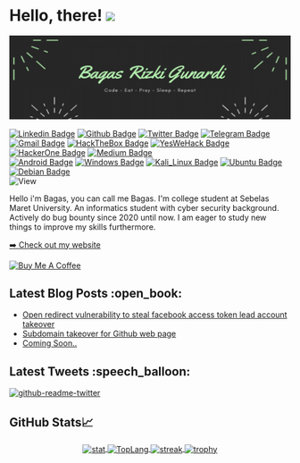 # Hello, there! <img src="https://raw.githubusercontent.com/MartinHeinz/MartinHeinz/master/wave.gif" width="30px">
<!--<div align="center">
	<h1><img width="60%" src="https://readme-typing-svg.herokuapp.com?font=Ubuntu&size=30&color=00FF00&center=true&vCenter=true&width=440&lines=+🧑🏻‍💻Always+Hacking" /></h1>
</div>-->
<img src="https://github.com/w1th0ut/w1th0ut/blob/main/w1th0ut-banner.png">

[![Linkedin Badge](https://img.shields.io/badge/-bagasgunardi-black?style=flat&logo=linkedin)](https://www.linkedin.com/in/bagasgunardi)
[![Github Badge](https://img.shields.io/badge/-w1th0ut-black?style=flat&logo=github)](https://www.github.com/w1th0ut) 
[![Twitter Badge](https://img.shields.io/badge/-bags_rg-black?style=flat&logo=twitter)](https://twitter.com/bags_rg) 
[![Telegram Badge](https://img.shields.io/badge/-user38-black?style=flat&logo=telegram)](https://telegram.me/user38)
[![Gmail Badge](https://img.shields.io/badge/-bagas.gunardi@gmail.com-black?style=flat&logo=Gmail)](mailto:bagas.gunardi@gmail.com)
[![HackTheBox Badge](https://img.shields.io/badge/-w1th0ut-black?style=flat&logo=hackthebox)](https://app.hackthebox.com/profile/)
[![YesWeHack Badge](https://img.shields.io/badge/-w1th0ut-black?style=flat&logo=yeswehack)](https://yeswehack.com/hunters/w1th0ut)
[![HackerOne Badge](https://img.shields.io/badge/-w1th0ut-black?style=flat&logo=hackerone)](https://hackerone.com/w1th0ut)
[![Medium Badge](https://img.shields.io/badge/-bagasgunardi-black?style=flat&logo=medium)](https://medium.com/@bagasgunardi)
<br>
[![Android Badge](https://img.shields.io/badge/-Android-black?style=flat&logo=android)](https://android.com)
[![Windows Badge](https://img.shields.io/badge/Windows-black?style=flat&logo=windows)](https://www.microsoft.com)
[![Kali_Linux Badge](https://img.shields.io/badge/Kali_Linux-black?style=flat&logo=kali-linux)](https://www.kali.org)
[![Ubuntu Badge](https://img.shields.io/badge/Ubuntu-black?style=flat&logo=ubuntu)](https://ubuntu.com)
[![Debian Badge](https://img.shields.io/badge/Debian-black?style=flat&logo=debian)](https://www.debian.org)
<br>
<img src="https://views.whatilearened.today/views/github/w1th0ut/views.svg" alt="View">

<p>
Hello i'm Bagas, you can call me Bagas. I'm college student at Sebelas Maret University. An informatics student with cyber security background. Actively do bug bounty since 2020 until now. I am eager to study new things to improve my skills furthermore.
</p>
<p><a href="https://w1th0ut.github.io" target="_blank">➡️ Check out my website</a></p>
  <a href="https://www.buymeacoffee.com/bagas" target="_blank" rel="noreferrer nofollow">
      <img src="https://cdn.buymeacoffee.com/buttons/default-orange.png" alt="Buy Me A Coffee" height="40" width="170" >
    </a>
<h2>Latest Blog Posts :open_book:</h2>
  <ul>
    <li><a href="https://medium.com/@bagasgunardi/open-redirect-xss-to-stealing-facebook-token-49fb476c2f3b?source=user_profile---------0----------------------------" target="_blank">Open redirect vulnerability to steal facebook access token lead account takeover</a></li><li><a href="https://medium.com/@bagasgunardi/how-github-page-takeover-works-66a232dff355?source=user_profile---------0----------------------------">Subdomain takeover for Github web page</a></li><li><a href="javascript:alert('Coming Soon!')">Coming Soon..</a></li>
  </ul>
<h2>Latest Tweets :speech_balloon:</h2>
<p><a href="https://twitter.com/bags_rg" target="_blank"><img src="https://github-readme-twitter.gazf.vercel.app/api?id=bags_rg&amp;layout=wide" alt="github-readme-twitter"></a></p>
<h2>GitHub Stats&#x1f4c8;</h2>
<div align="center">
<a href="https://github.com/w1th0ut/">
  <img align="center" src="https://github-readme-stats.vercel.app/api?username=w1th0ut&show_icons=true&include_all_commits=true&count_private=true&&hide_border=true&bg_color=000000&icon_color=00FF00&title_color=00FF00&text_color=FFFFFF&custom_title=My+Github+Stats" alt="stat"/>
</a>

<a href="https://github.com/w1th0ut/">
  <img align="center" src="https://github-readme-stats.vercel.app/api/top-langs/?username=w1th0ut&layout=compact&hide_border=true&langs_count=8&bg_color=000000&icon_color=00FF00&title_color=00FF00&text_color=FFFFFF" alt="TopLang"/>
</a>

<a href="https://github.com/w1th0ut/">
  <img align="center" src="https://github-readme-streak-stats.herokuapp.com?user=w1th0ut&theme=dark&background=black&ring=lime&fire=purple&dates=white&currStreakNum=lime&sideNums=lime&currStreakLabel=lime&sideLabels=lime&stroke=lime&border=black" alt="streak"/>
</a>

<a href="https://github.com/w1th0ut/">
  <img align="center" src="https://github-profile-trophy.vercel.app/?username=w1th0ut&theme=onedark" alt="trophy"/>
</a>
</div>
